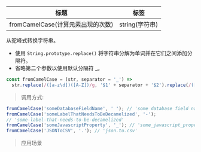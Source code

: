 |  标题   | 标签  |
|  ----  | ----  |
| fromCamelCase(计算元素出现的次数) | string(字符串) |

从驼峰式转换字符串。

* 使用 `String.prototype.replace()` 将字符串分解为单词并在它们之间添加分隔符。
* 省略第二个参数以使用默认分隔符 _。

```js
const fromCamelCase = (str, separator = '_') =>
  str.replace(/([a-z\d])([A-Z])/g, '$1' + separator + '$2').replace(/([A-Z]+)([A-Z][a-z\d]+)/g, '$1' + separator + '$2').toLowerCase();
```

> 调用方式:

```js
fromCamelCase('someDatabaseFieldName', ' '); // 'some database field name'
fromCamelCase('someLabelThatNeedsToBeDecamelized', '-');
// 'some-label-that-needs-to-be-decamelized'
fromCamelCase('someJavascriptProperty', '_'); // 'some_javascript_property'
fromCamelCase('JSONToCSV', '.'); // 'json.to.csv'
```

> 应用场景

